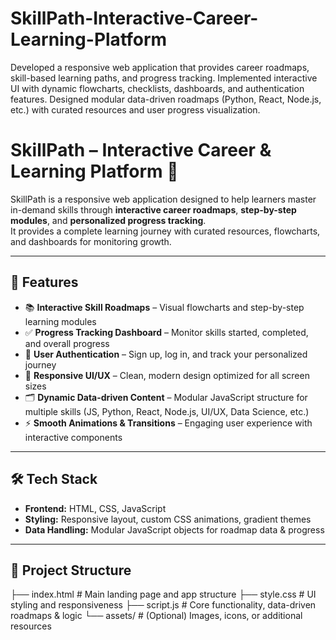 # SkillPath-Interactive-Career-Learning-Platform
Developed a responsive web application that provides career roadmaps, skill-based learning paths, and progress tracking. Implemented interactive UI with dynamic flowcharts, checklists, dashboards, and authentication features. Designed modular data-driven roadmaps (Python, React, Node.js, etc.) with curated resources and user progress visualization.



# SkillPath – Interactive Career & Learning Platform 🚀

SkillPath is a responsive web application designed to help learners master in-demand skills through **interactive career roadmaps**, **step-by-step modules**, and **personalized progress tracking**.  
It provides a complete learning journey with curated resources, flowcharts, and dashboards for monitoring growth.  

---

## 🌟 Features
- 📚 **Interactive Skill Roadmaps** – Visual flowcharts and step-by-step learning modules  
- ✅ **Progress Tracking Dashboard** – Monitor skills started, completed, and overall progress  
- 🔐 **User Authentication** – Sign up, log in, and track your personalized journey  
- 🎨 **Responsive UI/UX** – Clean, modern design optimized for all screen sizes  
- 🗂️ **Dynamic Data-driven Content** – Modular JavaScript structure for multiple skills (JS, Python, React, Node.js, UI/UX, Data Science, etc.)  
- ⚡ **Smooth Animations & Transitions** – Engaging user experience with interactive components  

---

## 🛠️ Tech Stack
- **Frontend:** HTML, CSS, JavaScript  
- **Styling:** Responsive layout, custom CSS animations, gradient themes  
- **Data Handling:** Modular JavaScript objects for roadmap data & progress  

---

## 📂 Project Structure
├── index.html # Main landing page and app structure
├── style.css # UI styling and responsiveness
├── script.js # Core functionality, data-driven roadmaps & logic
└── assets/ # (Optional) Images, icons, or additional resources


